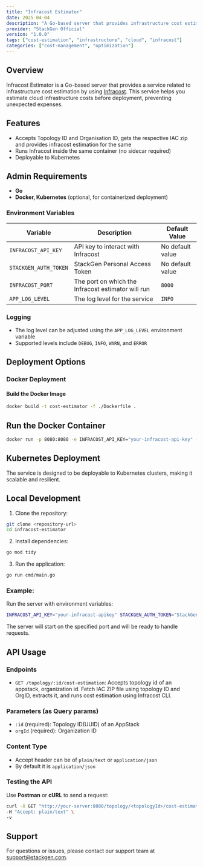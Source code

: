 ```yaml
---
title: "Infracost Estimator"
date: 2025-04-04
description: "A Go-based server that provides infrastructure cost estimation by using Infracost"
provider: "StackGen Official"
version: "1.0.0"
tags: ["cost-estimation", "infrastructure", "cloud", "infracost"]
categories: ["cost-management", "optimization"]
---
```


## Overview

Infracost Estimator is a Go-based server that provides a service related to infrastructure cost estimation by using [Infracost](https://www.infracost.io/). This service helps you estimate cloud infrastructure costs before deployment, preventing unexpected expenses.

## Features

- Accepts Topology ID and Organisation ID, gets the respective IAC zip and provides infracost estimation for the same
- Runs Infracost inside the same container (no sidecar required)
- Deployable to Kubernetes

## Admin Requirements

- **Go**
- **Docker, Kubernetes** (optional, for containerized deployment)

### Environment Variables

| Variable | Description | Default Value |
| -------- | ----------- | ------------- |
| `INFRACOST_API_KEY` | API key to interact with Infracost | No default value |
| `STACKGEN_AUTH_TOKEN` | StackGen Personal Access Token | No default value |
| `INFRACOST_PORT` | The port on which the Infracost estimator will run | `8000` |
| `APP_LOG_LEVEL` | The log level for the service | `INFO` |

### Logging

- The log level can be adjusted using the `APP_LOG_LEVEL` environment variable
- Supported levels include `DEBUG`, `INFO`, `WARN`, and `ERROR`

## Deployment Options

### Docker Deployment

#### Build the Docker Image

```bash
docker build -t cost-estimator -f ./Dockerfile .
```

## Run the Docker Container

```bash
docker run -p 8080:8080 -e INFRACOST_API_KEY="your-infracost-api-key" -e STACKGEN_AUTH_TOKEN="your-stackgen-personal-access-token" cost-estimator
```

## Kubernetes Deployment
The service is designed to be deployable to Kubernetes clusters, making it scalable and resilient.

## Local Development
1. Clone the repository:

```bash
git clone <repository-url>
cd infracost-estimator
```

2. Install dependencies:

```bash
go mod tidy
```

3. Run the application:

```bash
go run cmd/main.go
```

### Example:
Run the server with environment variables:

```bash
INFRACOST_API_KEY="your-infracost-apikey" STACKGEN_AUTH_TOKEN="StackGen-Personal-Access-Token" INFRACOST_PORT=8000 APP_LOG_LEVEL=DEBUG go run cmd/main.go
```

The server will start on the specified port and will be ready to handle requests.

## API Usage

### Endpoints
* `GET /topology/:id/cost-estimation`: Accepts topology id of an appstack, organization id. Fetch IAC ZIP file using topology ID and OrgID, extracts it, and runs cost estimation using Infracost CLI.

### Parameters (as Query params)
* `:id` (required): Topology ID(UUID) of an AppStack
* `orgId` (required): Organization ID

### Content Type
* Accept header can be of `plain/text` or `application/json`
* By default it is `application/json`

### Testing the API
Use **Postman** or **cURL** to send a request:

```bash
curl -X GET "http://your-server:8080/topology/<topologyId>/cost-estimation?orgId=<organizationId>" \
-H "Accept: plain/text" \
-v
```

## Support
For questions or issues, please contact our support team at support@stackgen.com.

